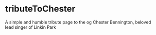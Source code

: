 # tributeToChester
 A simple and humble tribute page to the og Chester Bennington, beloved lead singer of Linkin Park
